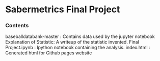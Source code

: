 # Sabermetrics Final Project

### Contents
baseballdatabank-master : Contains data used by the jupyter notebook
Explanation of Statistic: A writeup of the statistic invented.
Final Project.ipynb : Ipython notebook containing the analysis.
index.html : Generated html for Github pages website
